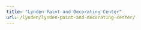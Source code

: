 ```yaml
---
title: "Lynden Paint and Decorating Center"
url: /lynden/lynden-paint-and-decorating-center/
---
```

